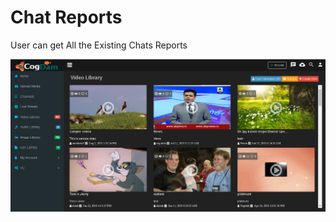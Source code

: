 # Chat Reports

User can get All the Existing Chats Reports 

![](../.gitbook/assets/image%20%28181%29.png)





